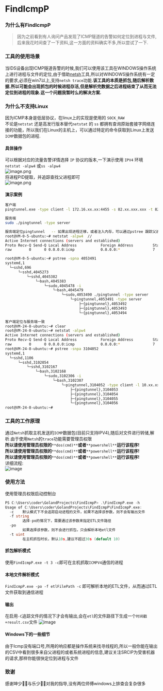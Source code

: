 # FindIcmpP
<a name="UjTPi"></a>
### 为什么有FindIcmpP
> 因为之前看到有人询问产品发现了ICMP隧道的告警如何定位到进程与文件,后来我花时间查了一下资料,这一方面的资料确实不多,所以尝试了一下.

<a name="im8so"></a>
### 工具的使用场景
当IDS设备出现ICMP隧道告警的时候,我们可以使用该工具在WINDOWS操作系统上进行进程与文件的定位,由于借助[netsh](https://docs.microsoft.com/zh-cn/windows-server/networking/technologies/netsh/netsh)工具,所以对WINDOWS操作系统有一定的要求,必须在win7以上,支持`netsh trace`功能.**该工具的本质是抓包,随后解析数据.所以可能会出现抓包的时候进程存活,但是解析完数据之后进程结束了从而无法定位到进程的现象.这一个问题我暂时么的解决方案.**
<a name="C6Ajl"></a>
### 为什么不支持Linux
因为ICMP本身是低层协议，在linux上的实现是使用的 `SOCK_RAW`<br />不论是`netstat` 还是高发行版本替代`netstat` 的 `ss` 都拥有查询原始套接字网络连接的功能，所以我们在Linux的主机上，可以通过特定的命令获取到Linux上发送`ICMP`数据包的进程.
<a name="sRl3O"></a>
#### 具体操作
可以根据对应的流量告警详情选择 `IP` 协议的版本,一下演示使用 `IPV4` 环境<br />`netstat -alpw4` 或`ss -alpw4`<br />![image.png](https://cdn.nlark.com/yuque/0/2022/png/2078172/1645181091633-64ebdf57-ea27-4031-8fe8-20d39d678be2.png#clientId=u3a505023-864d-4&crop=0&crop=0&crop=1&crop=1&from=paste&height=70&id=u0d1f3465&margin=%5Bobject%20Object%5D&name=image.png&originHeight=94&originWidth=1030&originalType=binary&ratio=1&rotation=0&showTitle=false&size=13456&status=done&style=none&taskId=ud74da398-9626-441b-9b13-b50e33c0167&title=&width=761.983154296875)<br />将进程PID提取，并追踪查找父进程即可<br />![image.png](https://cdn.nlark.com/yuque/0/2022/png/2078172/1645181447166-53ab5b74-f719-4403-b373-97d77d488e7e.png#clientId=u3a505023-864d-4&crop=0&crop=0&crop=1&crop=1&from=paste&height=169&id=u9abd9c0a&margin=%5Bobject%20Object%5D&name=image.png&originHeight=295&originWidth=1337&originalType=binary&ratio=1&rotation=0&showTitle=false&size=31984&status=done&style=none&taskId=u44fb1115-89ca-4491-92ab-3ed35e8bae4&title=&width=766.4957885742188)
<a name="TTYVj"></a>
#### 演示案例
```bash
客户端
pingtunnel.exe -type client -l 172.16.xx.xx:4455 -s 82.xx.xxx.xxx -t 82.xx.xxx.xxx:4455 -tcp 1

服务端
sudo ./pingtunnel -type server

服务端定位pingtunnel   -- 如果出现进程迁移，或者注入内存，可以通过pstree 跟踪父进程
root@VM-0-5-ubuntu:~# netstat -alpw4  //
Active Internet connections (servers and established)
Proto Recv-Q Send-Q Local Address           Foreign Address         State       PID/Program name    
raw        0      0 0.0.0.0:icmp            0.0.0.0:*               7           4053491/./pingtunne 

root@VM-0-5-ubuntu:~# pstree -spna 4053491
systemd,1
  └─sshd,696
      └─sshd,4045273 
          └─sshd,4045382  
              └─bash,4045383
                  └─sudo,4045478 -i
                      └─bash,4045479
                          └─sudo,4053490 ./pingtunnel -type server
                              └─pingtunnel,4053491 -type server
                                  ├─{pingtunnel},4053492
                                  ├─{pingtunnel},4053493
                                  └─{pingtunnel},4053494

客户端定位与服务端一致
root@VM-24-8-ubuntu:~# clear
root@VM-24-8-ubuntu:~# netstat -alpw4
Active Internet connections (servers and established)
Proto Recv-Q Send-Q Local Address           Foreign Address         State       PID/Program name    
raw        0      0 0.0.0.0:icmp            0.0.0.0:*               7           3104052/./pingtunne 
root@VM-24-8-ubuntu:~# pstree -snpa 3104052
systemd,1
  └─sshd,1106
      └─sshd,3102054 
          └─sshd,3102167  
              └─bash,3102168
                  └─sudo,3102306 -i
                      └─bash,3102307
                          └─pingtunnel,3104052 -type client -l 10.xx.xx.xx:4455 -s 82.xx.xx.xxx -t 82.1xx.xx.xx:4455 -tcp 1
                              ├─{pingtunnel},3104053
                              ├─{pingtunnel},3104054
                              ├─{pingtunnel},3104055
                              └─{pingtunnel},3104056
root@VM-24-8-ubuntu:~# 
```
<a name="IVZNv"></a>
### 工具的工作原理
通过`Netsh`抓取主机发送的`ICMP`数据包(目前只支持IPV4),随后对文件进行转储,解析.由于使用`Netsh`的`trace`功能需要管理员权限<br />**所以请使用管理员权限的**`**dos(cmd)**`**或者**`**powershell**`**运行该程序!**<br />**所以请使用管理员权限的**`**dos(cmd)**`**或者**`**powershell**`**运行该程序!**<br />**所以请使用管理员权限的**`**dos(cmd)**`**或者**`**powershell**`**运行该程序!**<br />详细流程:<br />
![image](https://user-images.githubusercontent.com/41547947/164730476-8ebd148b-19c3-452d-9f2f-af5339c980ee.png)

<a name="n04j6"></a>
### 使用方法
使用管理员权限启动控制台
```go
PS C:\Users\coder\GolandProjects\FindIcmpP> .\FindIcmpP.exe -h
Usage of C:\Users\coder\GolandProjects\FindIcmpP\FindIcmpP.exe:
  -c    默认模式下不会追踪启动进程的文件，如果不选择该参数，则不会有输出文件
  -f string
        选择-po的情况下，需要通过该参数来指定ETL文件路径
  -po
        如果选择该参数，则不会进行抓包，只会解析本地etl文件
  -t uint
        在主机抓包时长，默认10s,建议不超过30s (default 10)
```
<a name="M0kdL"></a>
#### 抓包解析模式
使用`FindIcmpP.exe -t 3 -c`即可在主机抓取`ICMPV4`通信的进程

<a name="XzicA"></a>
#### 本地文件解析模式
`FindIcmpP.exe -po -f etlFilePath -c` 即可解析本地的ETL文件，从而通过ETL文件获取到通信进程
<a name="Nklz5"></a>
#### 输出
在启用`-C`追踪文件的情况下才会有输出,会在`etl`的文件路径下生成一个`时间戳+result.csv`文件
![image](https://user-images.githubusercontent.com/41547947/164730915-6d7fbc78-4441-4baf-b85f-909ed235223b.png)

#### Windows下的一些细节
由于Icmp没有端口号,所用的响应都是操作系统来找寻线程的,所以一般你能在输出的CSV中看到很多来自父进程的或者系统进程的信息,建议关注SRCIP为受害机器的请求,那样你能很快定位到进程与文件
### 致谢
感谢坤少🦸‍♂️与乐少🦸‍♂️对我的指导,没有两位师傅windows上排查会复杂很多
